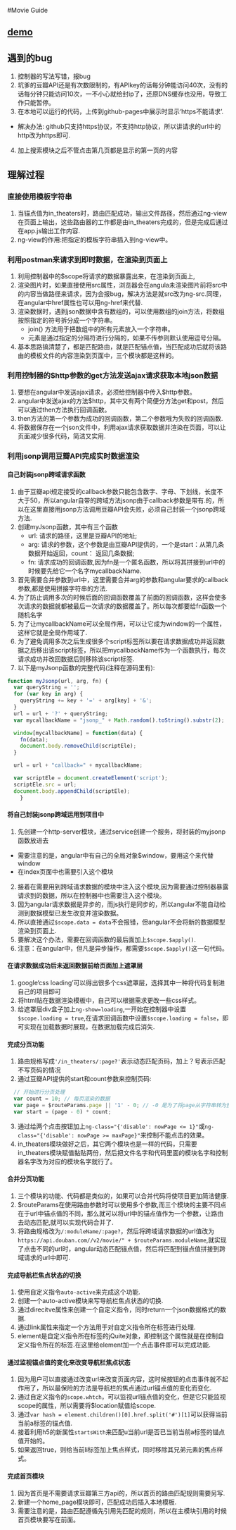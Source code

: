 #Movie Guide


## [**demo**](https://yan7.github.io/MovieGuide/app/index.html)

## 遇到的bug

1. 控制器的写法写错，报bug
2. 坑爹的豆瓣API还是有次数限制的，有APIkey的话每分钟能访问40次，没有的话每分钟只能访问10次，一不小心就给封ip了，还原DNS缓存也没用，导致工作只能暂停。
3. 在本地可以运行的代码，上传到github-pages中展示时显示‘https不能请求’.
  + 解决办法: github只支持https协议，不支持http协议，所以讲请求的url中的http改为https即可.
4. 加上搜索模块之后不管点击第几页都是显示的第一页的内容

## 理解过程

### 直接使用模板字符串
1. 当锚点值为in\_theaters时，路由匹配成功，输出文件路径，然后通过ng-view在页面上输出，这些路由器的工作都是由in\_theaters完成的，但是完成后通过在app.js输出工作内容.
2. ng-view的作用:把指定的模板字符串插入到ng-view中。

### 利用postman来请求到即时数据，在渲染到页面上
1. 利用控制器中的$scope将请求的数据暴露出来，在渲染到页面上,
2. 渲染图片时，如果直接使用src属性，浏览器会在angula未渲染图片前将src中的内容当做路径来请求，因为会报bug，解决方法是就src改为ng-src.同理，在angular中href属性也可以用ng-href来代替.
3. 渲染数据时，遇到json数据中含有数组的，可以使用数组的join方法，将数组按照指定的符号拆分成一个字符串。
	- join() 方法用于把数组中的所有元素放入一个字符串。
	- 元素是通过指定的分隔符进行分隔的，如果不传参则默认使用逗号分隔。
4. 基本思路搞清楚了，都是匹配路由，就是匹配锚点值，当匹配成功后就将该路由的模板文件的内容渲染到页面中，三个模块都是这样的。

### 利用控制器的$http参数的get方法发送ajax请求获取本地json数据
1. 要想在angular中发送ajax请求，必须给控制器中传入$http参数。
2. angular中发送ajax的方法$http，其中又有两个简便分方法get和post，然后可以通过then方法执行回调函数。
3. then方法的第一个参数为成功的回调函数，第二个参数哦为失败的回调函数.
4. 将数据保存在一个json文件中，利用ajax请求获取数据并渲染在页面，可以让页面减少很多代码，简洁又实用.

### 利用jsonp调用豆瓣API完成实时数据渲染

#### 自己封装jsonp跨域请求函数
1. 由于豆瓣api规定接受的callback参数只能包含数字、字母、下划线，长度不大于50，所以angular自带的跨域方法jsonp由于callback参数是带有.的，所以在这里直接用jsonp方法调用豆瓣API会失败，必须自己封装一个jsonp跨域方法.
2. 创建myJsonp函数，其中有三个函数
	+ url: 请求的路径，这里是豆瓣API的地址;
	+ arg: 请求的参数，这个参数是由豆瓣API提供的，一个是start：从第几条数据开始返回，count： 返回几条数据;
	+ fn: 请求成功的回调函数,因为fn是一个匿名函数，所以将其拼接到url中的时候要先给它一个名字mycallbackName.
3. 首先需要合并参数到url中，这里需要合并arg的参数和angular要求的callback参数,都是使用拼接字符串的方法.
4. 为了防止调用多次的时候后面的回调函数覆盖了前面的回调函数，这样会使多次请求的数据就都被最后一次请求的数据覆盖了。所以每次都要给fn函数一个随机名字
5. 为了让mycallbackName可以全局作用，可以让它成为window的一个属性，这样它就是全局作用域了.
6. 为了避免调用多次之后生成很多个script标签所以要在请求数据成功并返回数据之后移出该script标签，所以把mycallbackName作为一个函数执行，每次请求成功并改回数据后则移除该script标签.
7. 以下是myJsonp函数的完整代码(注释在源码里有):
```javascript
function myJsonp(url, arg, fn) {
  var queryString = '';
  for (var key in arg) {
  	queryString += key + '=' + arg[key] + '&';
  }
  url = url + '?' + queryString;
  var mycallbackName = "jsonp_" + Math.random().toString().substr(2);

  window[mycallbackName] = function(data) {
    fn(data);
    document.body.removeChild(scriptEle);
  }

  url = url + "callback=" + mycallbackName;

  var scriptEle = document.createElement('script');
  scriptEle.src = url;
  document.body.appendChild(scriptEle);
    }
```

#### 将自己封装jsonp跨域运用到项目中
1. 先创建一个http-server模块，通过service创建一个服务，将封装的myjsonp函数放进去
  + 需要注意的是，angular中有自己的全局对象$window，要用这个来代替window
  + 在index页面中也需要引入这个模块
2. 接着在需要用到跨域请求数据的模块中注入这个模块,因为需要通过控制器暴露请求到的数据，所以在控制器中也需要注入这个模块。
3. 因为angular请求数据是异步的，而js执行是同步的，所以angular不能自动检测到数据模型已发生改变并渲染数据。
4. 所以直接通过`$scope.data = data`不会报错，但angular不会将新的数据模型渲染到页面上.
5. 要解决这个办法，需要在回调函数的最后面加上`$scope.$apply()`.
6. 注意：在angular中，但凡是异步操作，都需要`$scope.$apply()`这一句代码。

#### 在请求数据成功后未返回数据前给页面加上遮罩层
1. google‘css loading’可以得出很多个css遮罩层，选择其中一种将代码复制进自己的项目即可
2. 将html贴在数据渲染模板中，自己可以根据需求更改一些css样式。
3. 给遮罩层div盒子加上`ng-show=loading`,一开始在控制器中设置`$scope.loading = true`,在请求回调函数中设置`$scope.loading = false`，即可实现在加载数据时展现，在数据加载完成后消失.


#### 完成分页功能
1. 路由规格写成`'/in_theaters/:page?'`表示动态匹配页码，加上？号表示匹配不写页码的情况
2. 通过豆瓣API提供的start和count参数来控制页码:
```javascript
  // 开始进行分页处理
  var count = 10; // 每页渲染的数据
  var page = $routeParams.page || '1' - 0; // -0 是为了将page从字符串转为整型
  var start = (page - 0) * count;
```
3. 通过给两个点击按钮加上`ng-class="{'disable': nowPage <= 1}"`或`ng-class="{'disable': nowPage >= maxPage}"`来控制不能点击的效果。
4. in\_theaters模块做好之后，其它两个模块也是一样的代码，只需要in\_theaters模块赋值黏贴两份，然后把文件名字和代码里面的模块名字和控制器名字改为对应的模块名字就行了。

#### 合并分页功能
1. 三个模块的功能、代码都是类似的，如果可以合并代码将使项目更加简洁健康.
2. $routeParams在使用路由参数时可以使用多个参数,而三个模块的主要不同点在于url中锚点值的不同，那么就可以将url中的锚点值作为一个参数，让路由去动态匹配,就可以实现代码合并了.
3. 将路由规格改为`/:moduleName/:page?`，然后将跨域请求数据的url值改为`https://api.douban.com//v2/movie/" + $routeParams.moduleName`,就实现了点击不同的url时，angular动态匹配锚点值，然后将匹配到锚点值拼接到跨域请求的url中即可.

#### 完成导航栏焦点状态的切换
1. 使用自定义指令`auto-active`来完成这个功能.
2. 创建一个auto-active模块来写导航栏焦点状态的切换.
3. 通过direcitve属性来创建一个自定义指令，同时return一个json数据格式的数据.
4. 通过link属性来指定一个方法用于对自定义指令所在标签进行处理.
5. element是自定义指令所在标签的jQuite对象，即控制这个属性就是在控制自定义指令所在的标签.在这里给element加一个点击事件即可以完成功能.

#### 通过监视锚点值的变化来改变导航栏焦点状态
1. 因为用户可以直接通过改变url来改变页面内容，这时候按钮的点击事件就不起作用了，所以最保险的方法是导航栏的焦点通过url锚点值的变化而变化.
2. 通过自定义指令的`scope.whtch`，可以监视url锚点值的变化，但是它只能监视scope的属性，所以需要将$location赋值给scope.
3. 通过`var hash = element.children()[0].href.split('#')[1]`可以获得当前当前a标签的锚点值.
4. 接着利用h5的新属性`startsWith`来匹配u当前url是否已当前当前a标签的锚点值开始的。
5. 如果返回true，则给当前li标签加上焦点样式，同时移除其兄弟元素的焦点样式。

#### 完成首页模块
1. 因为首页是不需要请求豆瓣第三方api的，所以首页的路由匹配规则需要另写.
2. 新建一个home_page模块即可，匹配成功后插入本地模板.
3. 需要注意的是，路由匹配遵循先引用先匹配的规则，所以在主模块引用的时候首页模块要写在前面。


